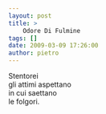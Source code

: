```yaml
---
layout: post
title: >
    Odore Di Fulmine
tags: []
date: 2009-03-09 17:26:00
author: pietro
---
```

Stentorei<br/>gli attimi aspettano<br/>in cui saettano<br/>le folgori.
